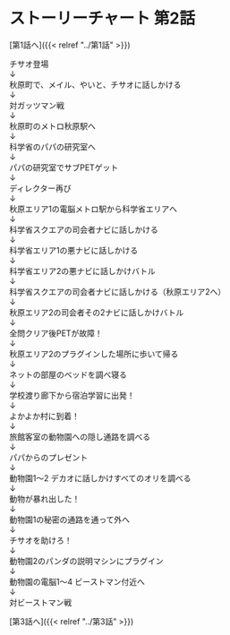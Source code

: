 # ストーリーチャート 第2話
[第1話へ]({{< relref "../第1話" >}})

チサオ登場<br />
↓<br />
秋原町で、メイル、やいと、チサオに話しかける<br />
↓<br />
対ガッツマン戦<br />
↓<br />
秋原町のメトロ秋原駅へ<br />
↓<br />
科学省のパパの研究室へ<br />
↓<br />
パパの研究室でサブPETゲット<br />
↓<br />
ディレクター再び<br />
↓<br />
秋原エリア1の電脳メトロ駅から科学省エリアへ<br />
↓<br />
科学省スクエアの司会者ナビに話しかける<br />
↓<br />
科学省エリア1の悪ナビに話しかける<br />
↓<br />
科学省エリア2の悪ナビに話しかけバトル<br />
↓<br />
科学省スクエアの司会者ナビに話しかける（秋原エリア2へ）<br />
↓<br />
秋原エリア2の司会者その2ナビに話しかけバトル<br />
↓<br />
全問クリア後PETが故障！<br />
↓<br />
秋原エリア2のプラグインした場所に歩いて帰る<br />
↓<br />
ネットの部屋のベッドを調べ寝る<br />
↓<br />
学校渡り廊下から宿泊学習に出発！<br />
↓<br />
よかよか村に到着！<br />
↓<br />
旅館客室の動物園への隠し通路を調べる<br />
↓<br />
パパからのプレゼント<br />
↓<br />
動物園1〜2 デカオに話しかけすべてのオリを調べる<br />
↓<br />
動物が暴れ出した！<br />
↓<br />
動物園1の秘密の通路を通って外へ<br />
↓<br />
チサオを助けろ！<br />
↓<br />
動物園2のパンダの説明マシンにプラグイン<br />
↓<br />
動物園の電脳1〜4 ビーストマン付近へ<br />
↓<br />
対ビーストマン戦

[第3話へ]({{< relref "../第3話" >}})
